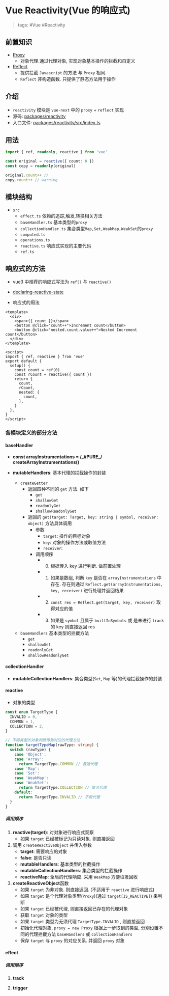 # Vue Reactivity(Vue 的响应式)

> tags: #Vue #Reactivity

## 前置知识

- [Proxy](https://developer.mozilla.org/en-US/docs/Web/JavaScript/Reference/Global_Objects/Proxy)
  - 对象代理.通过代理对象, 实现对象基本操作的拦截和自定义
- [Reflect](https://developer.mozilla.org/en-US/docs/Web/JavaScript/Reference/Global_Objects/Reflect)
  - 提供拦截 `Javascript` 的方法 与 `Proxy` 相同.
  - `Reflect` 非构造函数. 只提供了静态方法用于操作

## 介绍

- `reactivity` 模块是 `vue-next` 中的 `proxy` + `reflect` 实现
- 源码: [packages/reactivity](https://github.com/vuejs/vue-next/tree/v3.2.26/packages/reactivity)
- 入口文件: [packages/reactivity/src/index.ts](https://github.com/vuejs/vue-next/blob/v3.2.26/packages/reactivity/src/index.ts)

## 用法

```ts
import { ref, readonly, reactive } from 'vue'

const original = reactive({ count: 0 })
const copy = readonly(original)

original.count++ //
copy.count++ // warning
```

## 模块结构

- `src`
  - `effect.ts` 依赖的追踪,触发,转换相关方法
  - `baseHandler.ts` 基本类型的`proxy`
  - `collectionHandler.ts` 集合类型`Map,Set,WeakMap,WeakSet`的`proxy`
  - `computed.ts`
  - `operations.ts`
  - `reactive.ts` 响应式实现的主要代码
  - `ref.ts`

## 响应式的方法

- vue3 中推荐的响应式写法为 `ref()` 与 `reactive()`
- [declaring-reactive-state](https://v3.vuejs.org/guide/reactivity-fundamentals.html#declaring-reactive-state)

- 响应式的用法

```vue
<template>
  <div>
    <span>{{ count }}</span>
    <button @click="count++">Increment count</button>
    <button @click="nested.count.value++">Nested Increment count</button>
  </div>
</template>

<script>
import { ref, reactive } from 'vue'
export default {
  setup() {
    const count = ref(0)
    const rCount = reactive({ count })
    return {
      count,
      rCount,
      nested: {
        count,
      },
    }
  },
}
</script>
```

### 各模块定义的部分方法

#### baseHandler

- **const arrayInstrumentations = /\_#**PURE**\_/ createArrayInstrumentations()**

- **mutableHandlers**: 基本代理的拦截操作的封装
  - `createGetter`
    - 返回四种不同的 `get` 方法. 如下
      - `get`
      - `shallowGet`
      - `readonlyGet`
      - `shallowReadonlyGet`
    - 返回的 `get(target: Target, key: string | symbol, receiver: object)` 方法具体调用
      - 参数
        - `target`: 操作的目标对象
        - `key`: 对象的操作方法或取值方法
        - `receiver`:
      - 调用顺序
        - 0. 根据传入 key 进行判断. 做前置处理
        - 1. 如果是数组, 判断 `key` 是否在 `arrayInstrumentations` 中存在. 存在则通过 `Reflect.get(arrayInstrumentations, key, receiver)` 进行处理并返回结果
        - 2. `const res = Reflect.get(target, key, receiver)` 取得对应的值
        - 3. 如果是 `symbol` 且属于 `builtInSymbols` 或 是未进行 `track` 的 key 则直接返回 res
  - `baseHandlers` 基本类型的拦截方法
    - `get`
    - `shallowGet`
    - `readonlyGet`
    - `shallowReadonlyGet`

#### collectionHandler

- **mutableCollectionHandlers**: 集合类型(`Set`, `Map` 等)的代理拦截操作的封装

#### reactive

- 对象的类型

```ts
const enum TargetType {
  INVALID = 0,
  COMMON = 1,
  COLLECTION = 2,
}

// 不同类型的对象判断得到对应的代理方法
function targetTypeMap(rawType: string) {
  switch (rawType) {
    case 'Object':
    case 'Array':
      return TargetType.COMMON // 普通代理
    case 'Map':
    case 'Set':
    case 'WeakMap':
    case 'WeakSet':
      return TargetType.COLLECTION // 集合代理
    default:
      return TargetType.INVALID // 不能代理
  }
}
```

##### 调用顺序

1. **reactive(target)**: 对对象进行响应式观察
   - 如果 `target` 已经被标记为只读对象. 则直接返回
2. 调用 `createReactiveObject` 并传入参数
   - **target**: 需要响应的对象
   - **false**: 是否只读
   - **mutableHandlers**: 基本类型的拦截操作
   - **mutableCollectionHandlers**: 集合类型的拦截操作
   - **reactiveMap**: 全局的代理响应. 采用 `WeakMap` 方便垃圾回收
3. **createReactiveObject**函数
   - 如果 `target` 为非对象. 则直接返回. (不适用于 `reactive` 进行响应式)
   - 如果 `target` 是个代理对象类型(`Proxy`)(通过 `target[IS_REACTIVE]`) 来判断
   - 如果 `target` 已经被代理, 则直接返回已存在的代理对象
   - 获取 `target` 对象的类型
   - 如果 `target` 类型为无须代理 `TargetType.INVALID` , 则直接返回
   - 初始化代理对象, `proxy = new Proxy` 根据上一步取到的类型, 分别设置不同的代理拦截方法 `baseHandlers` 或 `collectionHandlers`
   - 保存 `target` 与 `proxy` 的对应关系. 并返回 `proxy` 对象

#### effect

##### 调用顺序

1. **track**

1. **trigger**
